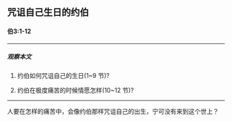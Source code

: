 ## 咒诅自己生日的约伯

#### 伯3:1-12

----

##### 观察本文
1. 约伯如何咒诅自己的生日(1~9 节)?

    2. 约伯在极度痛苦的时候情愿怎样(10~12 节)?----
人要在怎样的痛苦中，会像约伯那样咒诅自己的出生，宁可没有来到这个世上？
